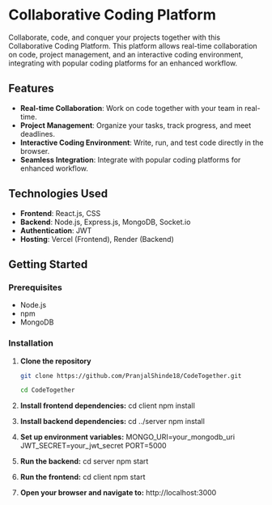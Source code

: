 # Collaborative Coding Platform

Collaborate, code, and conquer your projects together with this Collaborative Coding Platform. This platform allows real-time collaboration on code, project management, and an interactive coding environment, integrating with popular coding platforms for an enhanced workflow.

## Features

- **Real-time Collaboration**: Work on code together with your team in real-time.
- **Project Management**: Organize your tasks, track progress, and meet deadlines.
- **Interactive Coding Environment**: Write, run, and test code directly in the browser.
- **Seamless Integration**: Integrate with popular coding platforms for enhanced workflow.

## Technologies Used

- **Frontend**: React.js, CSS
- **Backend**: Node.js, Express.js, MongoDB, Socket.io
- **Authentication**: JWT
- **Hosting**: Vercel (Frontend), Render (Backend)

## Getting Started

### Prerequisites

- Node.js
- npm
- MongoDB

### Installation

1. **Clone the repository**
   ```sh
   git clone https://github.com/PranjalShinde18/CodeTogether.git
   
   cd CodeTogether

2. **Install frontend dependencies:**
cd client
npm install

3. **Install backend dependencies:**
cd ../server
npm install

4. **Set up environment variables:**
MONGO_URI=your_mongodb_uri
JWT_SECRET=your_jwt_secret
PORT=5000


5. **Run the backend:**
cd server
npm start

6. **Run the frontend:**
cd client
npm start

7. **Open your browser and navigate to:**
http://localhost:3000

